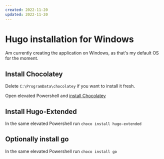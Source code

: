 ```yaml
---
created: 2022-11-20
updated: 2022-11-20
---
```

# Hugo installation for Windows

Am currently creating the application on Windows, as that's my default OS for the moment.

## Install Chocolatey

Delete `C:\ProgramData\chocolatey` if you want to install it fresh.

Open elevated Powershell and [install Chocolatey](https://chocolatey.org/install)

## Install Hugo-Extended

In the same elevated Powershell run `choco install hugo-extended`

## Optionally install go

In the same elevated Powershell run `choco install go`
